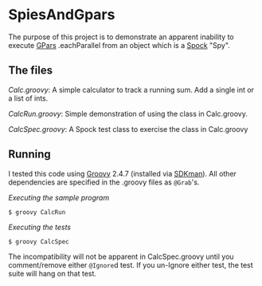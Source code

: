 # SpiesAndGpars
The purpose of this project is to demonstrate an apparent inability to execute [GPars](http://www.gpars.org/guide/guide/dataParallelism.html) .eachParallel from an object which is a [Spock](http://docs.spockframework.org) "Spy".

## The files
*Calc.groovy*: A simple calculator to track a running sum. Add a single int or a list of ints.

*CalcRun.groovy*: Simple demonstration of using the class in Calc.groovy.

*CalcSpec.groovy*: A Spock test class to exercise the class in Calc.groovy

## Running
I tested this code using [Groovy](http://www.groovy-lang.org/) 2.4.7 (installed via [SDKman](http://sdkman.io/)). All other dependencies are specified in the .groovy files as `@Grab`'s.

*Executing the sample program*

`$ groovy CalcRun`

*Executing the tests*

`$ groovy CalcSpec`

The incompatibility will not be apparent in CalcSpec.groovy until you comment/remove either `@Ignore`d test. If you un-Ignore either test, the test suite will hang on that test.
